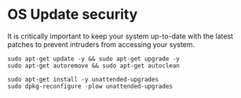 # OS Update security

It is critically important to keep your system up-to-date with the latest patches to prevent intruders from accessing your system.

```
sudo apt-get update -y && sudo apt-get upgrade -y
sudo apt-get autoremove && sudo apt-get autoclean

sudo apt-get install -y unattended-upgrades
sudo dpkg-reconfigure -plow unattended-upgrades
```


